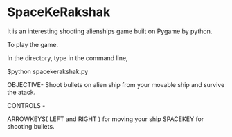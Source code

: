 # SpaceKeRakshak
It is an interesting shooting alienships game built on Pygame by python.

To play the game.

In the directory,
type in the command line,

$python spacekerakshak.py


OBJECTIVE- Shoot bullets on alien ship from your movable ship and survive the atack.

CONTROLS - 

ARROWKEYS( LEFT and RIGHT ) for moving your ship
SPACEKEY for shooting bullets.



